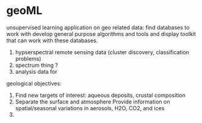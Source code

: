 geoML
=====
unsupervised learning application on geo related data:
find databases to work with
develop general purpose algorithms and tools and display toolkit that can work with these databases. 

1. hypserspectral remote sensing data (cluster discovery, classification problems)
2. spectrum thing ?
3. analysis data for 

geological objectives:

1. Find new targets of interest: aqueous deposits, crustal composition
2. Separate the surface and atmosphere Provide information on spatial/seasonal variations in aerosols, H2O, CO2, and ices
3.

